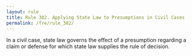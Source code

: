 ```yaml
---
layout: rule
title: Rule 302. Applying State Law to Presumptions in Civil Cases
permalink: /fre/rule_302/
---
```


In a civil case, state law governs the effect of a presumption regarding a claim or defense for which state law supplies the rule of decision.

